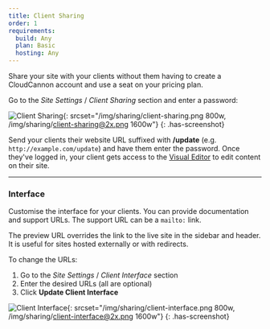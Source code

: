 ```yaml
---
title: Client Sharing
order: 1
requirements:
  build: Any
  plan: Basic
  hosting: Any
---
```


Share your site with your clients without them having to create a CloudCannon account and use a seat on your pricing plan.

Go to the *Site Settings* / *Client Sharing* section and enter a password:

![Client Sharing](/img/sharing/client-sharing.png){: srcset="/img/sharing/client-sharing.png 800w, /img/sharing/client-sharing@2x.png 1600w"}
{: .has-screenshot}

Send your clients their website URL suffixed with **/update** (e.g. `http://example.com/update`) and have them enter the password. Once they've logged in, your client gets access to the [Visual Editor](/editing/visual-editor/) to edit content on their site.

---

### Interface

Customise the interface for your clients. You can provide documentation and support URLs. The support URL can be a `mailto:` link.

The preview URL overrides the link to the live site in the sidebar and header. It is useful for sites hosted externally or with redirects.

To change the URLs:

1. Go to the *Site Settings* / *Client Interface* section
2. Enter the desired URLs (all are optional)
3. Click **Update Client Interface**

![Client Interface](/img/sharing/client-interface.png){: srcset="/img/sharing/client-interface.png 800w, /img/sharing/client-interface@2x.png 1600w"}
{: .has-screenshot}

